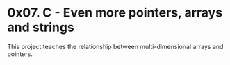 # 0x07. C - Even more pointers, arrays and strings
This project teaches the relationship between multi-dimensional arrays and pointers. 
